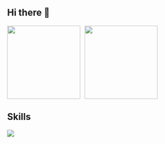 ## Hi there 👋

<div style="display: flex; gap: 10px;">
  <img height="170" src="https://github-readme-stats.vercel.app/api?username=Jakey08&show_icons=true&theme=ambient_gradient&count_private=true&rank_icon=github" />
  <img height="170" src="https://github-readme-stats.vercel.app/api/top-langs/?username=Jakey08&layout=compact" />
</div>

## Skills
<a href="https://skillicons.dev"><img src="https://skillicons.dev/icons?i=ruby,rails&perline=6" /></a>
